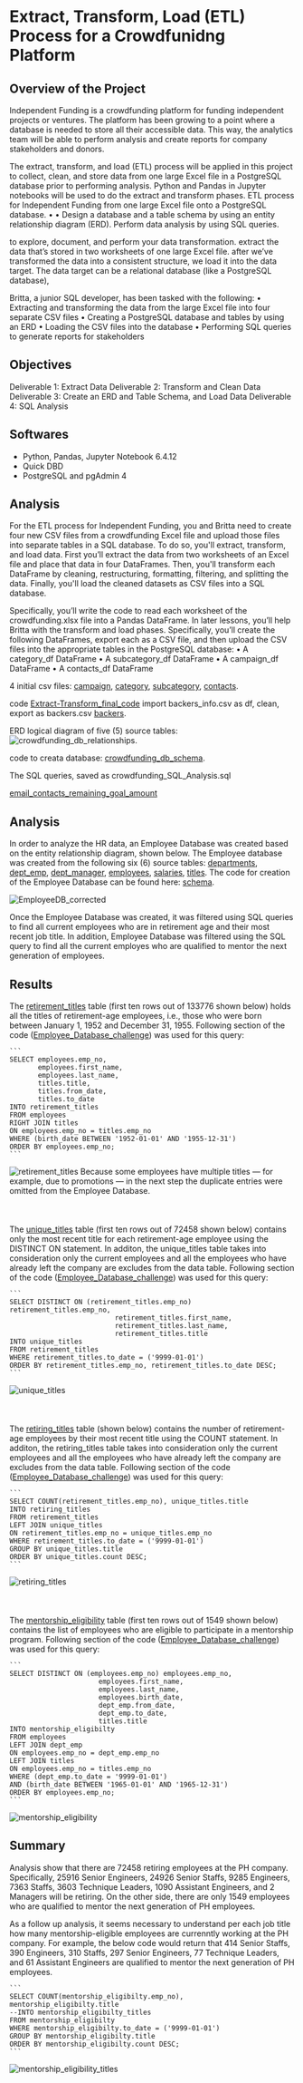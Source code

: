 # Extract, Transform, Load (ETL) Process for a Crowdfunidng Platform

## Overview of the Project

Independent Funding is a crowdfunding platform for funding independent projects or ventures. The platform has been growing to a point where a database is needed to 
store all their accessible data. This way, the analytics team will be able to perform analysis and create reports for company stakeholders and donors.

The extract, transform, and load (ETL) process will be applied in this project to collect, clean, and store data from one large Excel file in a PostgreSQL database
prior to performing analysis. Python and Pandas in Jupyter notebooks will be used to do the extract and transform phases. ETL process for Independent Funding
from one large Excel file onto a PostgreSQL database. •	•	Design a database and a table schema by using an entity relationship diagram (ERD).
Perform data analysis by using SQL queries.

to explore, document, and perform your data transformation.
extract the data that’s stored in two worksheets of one large Excel file.
after we’ve transformed the data into a consistent structure, we load it into the data target. The data target can be a relational database (like a PostgreSQL database), 

Britta, a junior SQL developer, has been tasked with the following:
•	Extracting and transforming the data from the large Excel file into four separate CSV files
•	Creating a PostgreSQL database and tables by using an ERD
•	Loading the CSV files into the database
•	Performing SQL queries to generate reports for stakeholders



## Objectives
Deliverable 1: Extract Data
Deliverable 2: Transform and Clean Data
Deliverable 3: Create an ERD and Table Schema, and Load Data
Deliverable 4: SQL Analysis

## Softwares
- Python, Pandas, Jupyter Notebook 6.4.12
- Quick DBD
- PostgreSQL and pgAdmin 4

## Analysis
For the ETL process for Independent Funding, you and Britta need to create four new CSV files from a crowdfunding Excel file and upload those files into separate tables in a SQL database. To do so, you'll extract, transform, and load data. First you’ll extract the data from two worksheets of an Excel file and place that data in four DataFrames. Then, you'll transform each DataFrame by cleaning, restructuring, formatting, filtering, and splitting the data. Finally, you'll load the cleaned datasets as CSV files into a SQL database.

Specifically, you’ll write the code to read each worksheet of the crowdfunding.xlsx file into a Pandas DataFrame. In later lessons, you’ll help Britta with the transform and load phases. Specifically, you’ll create the following DataFrames, export each as a CSV file, and then upload the CSV files into the appropriate tables in the PostgreSQL database:
•	A category_df DataFrame
•	A subcategory_df DataFrame
•	A campaign_df DataFrame
•	A contacts_df DataFrame

4 initial csv files:
[campaign](https://github.com/MSF2141/Crowdfunding-ETL/blob/d4faa810a0f53cd258f4f96daeee256de986c9b2/campaign.csv), [category](https://github.com/MSF2141/Crowdfunding-ETL/blob/c1e0a19e9e59b52f4f0eb64d0a63d0c87187a224/category.csv), [subcategory](https://github.com/MSF2141/Crowdfunding-ETL/blob/6f78874d3079963627df4daac5e9e04a07d8200b/subcategory.csv), [contacts](https://github.com/MSF2141/Crowdfunding-ETL/blob/c723c283a8d544a3d89d40d9cdf36ff552e2dca9/contacts.csv).


code [Extract-Transform_final_code](https://github.com/MSF2141/Crowdfunding-ETL/blob/9dd4fdb27ddd4697dcabb9383d59502ab6c1ae92/Extract-Transform_final_code.ipynb)
import backers_info.csv as df, clean, export as backers.csv [backers](https://github.com/MSF2141/Crowdfunding-ETL/blob/7ff026afa8168ca202a823e14a1dee2d2cfc90f2/backers.csv).

ERD logical diagram of five (5) source tables: 
![crowdfunding_db_relationships](https://github.com/MSF2141/Crowdfunding-ETL/blob/0b0b1743d394b8b3618af14ac533100c28172b78/crowdfunding_db_relationships.png).

code to creata database:
[crowdfunding_db_schema](https://github.com/MSF2141/Crowdfunding-ETL/blob/45084da51926b7ad06b4ad1a559b55eda621e04d/crowdfunding_db_schema.sql).

The SQL queries, saved as crowdfunding_SQL_Analysis.sql

[email_contacts_remaining_goal_amount](https://github.com/MSF2141/Crowdfunding-ETL/blob/9d8e1673828b738e9f84f4adaeb6accf4b5faa84/email_contacts_remaining_goal_amount.csv)


## Analysis
In order to analyze the HR data, an Employee Database was created based on the entity relationship diagram, shown below. The Employee database was created from the following six (6) source tables: [departments](https://github.com/MSF2141/Pewlett-Hackard-Analysis./blob/6fd7a0dbeadaab27cd0da36f2696bae390c65024/Data/departments.csv), [dept_emp](https://github.com/MSF2141/Pewlett-Hackard-Analysis./blob/fd31e8af4ec01033a5251bdd40f4213a55006d05/Data/dept_emp.csv), [dept_manager](https://github.com/MSF2141/Pewlett-Hackard-Analysis./blob/715eb31e77e2a2404af35849f5fa4fd0e7fd6769/Data/dept_manager.csv), [employees](https://github.com/MSF2141/Pewlett-Hackard-Analysis./blob/0d0f29f9b7206340b23d879e3dce452120255bb4/Data/employees.csv), [salaries](https://github.com/MSF2141/Pewlett-Hackard-Analysis./blob/bbf490d37780e5fa46727235e5fc4a86f67dd21d/Data/salaries.csv), [titles](https://github.com/MSF2141/Pewlett-Hackard-Analysis./blob/8055755fae4ef01166962f3c0fa0efe4d42d7ede/Data/titles.csv). The code for creation of the Employee Database can be found here:
[schema](https://github.com/MSF2141/Pewlett-Hackard-Analysis./blob/88f39d43b732f025475042ad5b01fd094b01443e/Queries/schema.sql).

![EmployeeDB_corrected](https://github.com/MSF2141/Pewlett-Hackard-Analysis./blob/8fe1f28002145b1d6d31c31df98789ae835ca774/EmployeeDB_corrected.png)

Once the Employee Database was created, it was filtered using SQL queries to find all current employees who are in retirement age and their most recent job title. In addition, Employee Database was filtered using the SQL query to find all the current employes who are qualified to mentor the next generation of employees. 

## Results
The [retirement_titles](https://github.com/MSF2141/Pewlett-Hackard-Analysis./blob/19c1eb13c2efdc16b1b359975aa05fd6bb84ce4f/Data/retirement_titles.csv) table (first ten rows out of 133776 shown below) holds all the titles of retirement-age employees, i.e., those who were born between January 1, 1952 and December 31, 1955. Following section of the code ([Employee_Database_challenge](https://github.com/MSF2141/Pewlett-Hackard-Analysis./blob/eb6c106923eec32f0185da8f0593ece89dbb43c6/Queries/Employee_Database_challenge.sql)) was used for this query:

````
```
SELECT employees.emp_no,
       employees.first_name,
       employees.last_name,
       titles.title,
       titles.from_date,
       titles.to_date
INTO retirement_titles
FROM employees
RIGHT JOIN titles
ON employees.emp_no = titles.emp_no
WHERE (birth_date BETWEEN '1952-01-01' AND '1955-12-31')
ORDER BY employees.emp_no;
```
````

![retirement_titles](https://github.com/MSF2141/Pewlett-Hackard-Analysis./blob/b6b8c0763c37efad72bd4e16bbc0f0f3a0e1f39b/Data/retirement_titles.png)
Because some employees have multiple titles — for example, due to promotions — in the next step the duplicate entries were omitted from the Employee Database. 
<br />
<br />
<br />
<br />
The [unique_titles](https://github.com/MSF2141/Pewlett-Hackard-Analysis./blob/180ea5c039c4c21314f5b68bff2f06445709ba23/Data/unique_titles.csv) table (first ten rows out of 72458 shown below) contains only the most recent title for each retirement-age employee using the DISTINCT ON statement. In additon, the unique_titles table takes into consideration only the current employees and all the employees who have already left the company are excludes from the data table. Following section of the code ([Employee_Database_challenge](https://github.com/MSF2141/Pewlett-Hackard-Analysis./blob/eb6c106923eec32f0185da8f0593ece89dbb43c6/Queries/Employee_Database_challenge.sql)) was used for this query:

````
```
SELECT DISTINCT ON (retirement_titles.emp_no) retirement_titles.emp_no,
					      retirement_titles.first_name,
					      retirement_titles.last_name,
					      retirement_titles.title
INTO unique_titles
FROM retirement_titles
WHERE retirement_titles.to_date = ('9999-01-01')
ORDER BY retirement_titles.emp_no, retirement_titles.to_date DESC;
```
````

![unique_titles](https://github.com/MSF2141/Pewlett-Hackard-Analysis./blob/c61805636c03d2f8d474c9f75ff47ae822a1d5ca/Data/unique_titles.png)
<br />
<br />
<br />
<br />
The [retiring_titles](https://github.com/MSF2141/Pewlett-Hackard-Analysis./blob/667b71b70c010f8b582bccbe269f7a3c8654e115/Data/retiring_titles.csv) table (shown below) contains the number of retirement-age employees by their most recent title using the COUNT statement. In additon, the retiring_titles table takes into consideration only the current employees and all the employees who have already left the company are excludes from the data table. Following section of the code ([Employee_Database_challenge](https://github.com/MSF2141/Pewlett-Hackard-Analysis./blob/eb6c106923eec32f0185da8f0593ece89dbb43c6/Queries/Employee_Database_challenge.sql)) was used for this query: 

````
```
SELECT COUNT(retirement_titles.emp_no), unique_titles.title
INTO retiring_titles
FROM retirement_titles
LEFT JOIN unique_titles
ON retirement_titles.emp_no = unique_titles.emp_no
WHERE retirement_titles.to_date = ('9999-01-01')
GROUP BY unique_titles.title
ORDER BY unique_titles.count DESC;
```
````

![retiring_titles](https://github.com/MSF2141/Pewlett-Hackard-Analysis./blob/41bd283d906456bbdd0256832483ed4945f41d0a/Data/retiring_titles.png)
<br />
<br />
<br />
<br />
The [mentorship_eligibility](https://github.com/MSF2141/Pewlett-Hackard-Analysis./blob/b601dcc4068c422427f04241432a7411532b9523/Data/mentorship_eligibility.csv) table (first ten rows out of 1549 shown below) contains the list of employees who are eligible to participate in a mentorship program. Following section of the code ([Employee_Database_challenge](https://github.com/MSF2141/Pewlett-Hackard-Analysis./blob/eb6c106923eec32f0185da8f0593ece89dbb43c6/Queries/Employee_Database_challenge.sql)) was used for this query: 

````
```
SELECT DISTINCT ON (employees.emp_no) employees.emp_no, 
	   			      employees.first_name,
	   			      employees.last_name,
	   			      employees.birth_date,
	   			      dept_emp.from_date,
	   			      dept_emp.to_date,
	   			      titles.title 
INTO mentorship_eligibilty 
FROM employees
LEFT JOIN dept_emp 
ON employees.emp_no = dept_emp.emp_no
LEFT JOIN titles
ON employees.emp_no = titles.emp_no
WHERE (dept_emp.to_date = '9999-01-01')
AND (birth_date BETWEEN '1965-01-01' AND '1965-12-31')
ORDER BY employees.emp_no;
```
````

![mentorship_eligibility](https://github.com/MSF2141/Pewlett-Hackard-Analysis./blob/d4505a32fc2131887dfc7e04daaa43f78b8a7225/Data/mentorship_eligibility.png)

## Summary
Analysis show that there are 72458 retiring employees at the PH company. Specifically, 25916 Senior Engineers, 24926 Senior Staffs, 9285 Engineers, 7363 Staffs, 3603 Technique Leaders, 1090 Assistant Engineers, and 2 Managers will be retiring. On the other side, there are only 1549 employees who are qualified to mentor the next generation of PH employees. 

As a follow up analysis, it seems necessary to understand per each job title how many mentorship-eligible employees are currenntly working at the PH company. 
For example, the below code would return that 414 Senior Staffs, 390 Engineers, 310 Staffs, 297	Senior Engineers, 77 Technique Leaders, and 61 Assistant Engineers are qualified to mentor the next generation of PH employees. 

````
```
SELECT COUNT(mentorship_eligibilty.emp_no), mentorship_eligibilty.title
--INTO mentorship_eligibilty_titles
FROM mentorship_eligibilty
WHERE mentorship_eligibilty.to_date = ('9999-01-01')
GROUP BY mentorship_eligibilty.title
ORDER BY mentorship_eligibilty.count DESC;
```
````

![mentorship_eligibility_titles](https://github.com/MSF2141/Pewlett-Hackard-Analysis./blob/b46076910fdfff5a54a7185ecd257004b15c4726/Data/mentorship_eligibility_titles.png)
